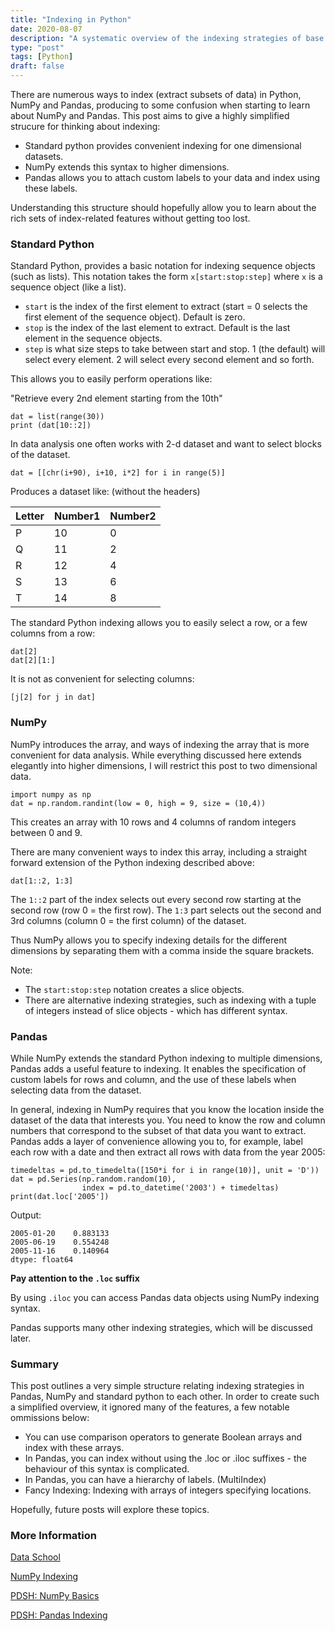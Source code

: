 ```yaml
---
title: "Indexing in Python"
date: 2020-08-07
description: "A systematic overview of the indexing strategies of base python, NumPy and Pandas"
type: "post"
tags: [Python]
draft: false
---
```


There are numerous ways to index (extract subsets of data) in Python, NumPy and Pandas, producing to some confusion when starting to learn about NumPy and Pandas. This post aims to give a highly simplified strucure for thinking about indexing:

- Standard python provides convenient indexing for one dimensional datasets.
- NumPy extends this syntax to higher dimensions.
- Pandas allows you to attach custom labels to your data and index using these labels.

Understanding this structure should hopefully allow you to learn about the rich sets of index-related features without getting too lost.

### Standard Python

Standard Python, provides a basic notation for indexing sequence objects (such as lists). This notation takes the form `x[start:stop:step]` where `x` is a sequence object (like a list). 

- `start` is the index of the first element to extract (start = 0 selects the first element of the sequence object). Default is zero.
- `stop` is the index of the last element to extract. Default is the last element in the sequence objects.
- `step` is what size steps to take between start and stop. 1 (the default) will select every element. 2 will select every second element and so forth.

This allows you to easily perform operations like: 

"Retrieve every 2nd element starting from the 10th"

```
dat = list(range(30))
print (dat[10::2])
```

In data analysis one often works with 2-d dataset and want to select blocks of the dataset.

```
dat = [[chr(i+90), i+10, i*2] for i in range(5)]
```

Produces a dataset like: (without the headers)

| Letter | Number1 | Number2 |
| -      | ---     | --      |
| P      | 10      | 0       |
| Q      | 11      | 2       |
| R      | 12      | 4       |
| S      | 13      | 6       |
| T      | 14      | 8       |

The standard Python indexing allows you to easily select a row, or a few columns from a row: 

```
dat[2]
dat[2][1:]
```

It is not as convenient for selecting columns:

```
[j[2] for j in dat]
```

### NumPy

NumPy introduces the array, and ways of indexing the array that is more convenient for data analysis. While everything discussed here extends elegantly into higher dimensions, I will restrict this post to two dimensional data.

```
import numpy as np
dat = np.random.randint(low = 0, high = 9, size = (10,4))
```

This creates an array with 10 rows and 4 columns of random integers between 0 and 9.

There are many convenient ways to index this array, including a straight forward extension of the Python indexing described above:

```
dat[1::2, 1:3]
```

The `1::2` part of the index selects out every second row starting at the second row (row 0 = the first row). The `1:3` part selects out the second and 3rd columns (column 0 = the first column) of the dataset.

Thus NumPy allows you to specify indexing details for the different dimensions by separating them with a comma inside the square brackets.

Note:
- The `start:stop:step` notation creates a slice objects.
- There are alternative indexing strategies, such as indexing with a tuple of integers instead of slice objects - which has different syntax.

### Pandas

While NumPy extends the standard Python indexing to multiple dimensions, Pandas adds a useful feature to indexing. It enables the specification of custom labels for rows and column, and the use of these labels when selecting data from the dataset.

In general, indexing in NumPy requires that you know the location inside the dataset of the data that interests you. You need to know the row and column numbers that correspond to the subset of that data you want to extract. Pandas adds a layer of convenience allowing you to, for example, label each row with a date and then extract all rows with data from the year 2005:

```
timedeltas = pd.to_timedelta([150*i for i in range(10)], unit = 'D'))
dat = pd.Series(np.random.random(10), 
                index = pd.to_datetime('2003') + timedeltas)
print(dat.loc['2005'])
```

Output:

    2005-01-20    0.883133
    2005-06-19    0.554248
    2005-11-16    0.140964
    dtype: float64

__Pay attention to the `.loc` suffix__

By using `.iloc` you can access Pandas data objects using NumPy indexing syntax.

Pandas supports many other indexing strategies, which will be discussed later.

### Summary

This post outlines a very simple structure relating indexing strategies in Pandas, NumPy and standard python to each other. In order to create such a simplified overview, it ignored many of the features, a few notable ommissions below:

- You can use comparison operators to generate Boolean arrays and index with these arrays.
- In Pandas, you can index without using the .loc or .iloc suffixes - the behaviour of this syntax is complicated.
- In Pandas, you can have a hierarchy of labels. (MultiIndex)
- Fancy Indexing: Indexing with arrays of integers specifying locations.

Hopefully, future posts will explore these topics.

### More Information

[Data School](https://www.youtube.com/watch?v=tcRGa2soc-c)

[NumPy Indexing](https://numpy.org/doc/stable/reference/arrays.indexing.html)

[PDSH: NumPy Basics](https://jakevdp.github.io/PythonDataScienceHandbook/02.02-the-basics-of-numpy-arrays.html)

[PDSH: Pandas Indexing](https://jakevdp.github.io/PythonDataScienceHandbook/03.02-data-indexing-and-selection.html)

